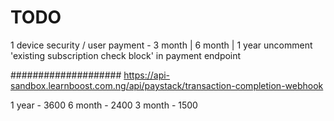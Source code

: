 # TODO
1 device security / user
payment - 3 month | 6 month | 1 year
uncomment 'existing subscription check block' in payment endpoint

####################
https://api-sandbox.learnboost.com.ng/api/paystack/transaction-completion-webhook

1 year - 3600
6 month - 2400
3 month - 1500